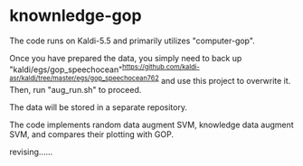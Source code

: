 # knownledge-gop

The code runs on Kaldi-5.5 and primarily utilizes "computer-gop".

Once you have prepared the data, you simply need to back up "kaldi/egs/gop_speechocean"<sup>https://github.com/kaldi-asr/kaldi/tree/master/egs/gop_speechocean762</sup>  and use this project to overwrite it. Then, run "aug_run.sh" to proceed.

The data will be stored in a separate repository.

The code implements random data augment SVM, knowledge data augment SVM, and compares their plotting with GOP.


revising......
